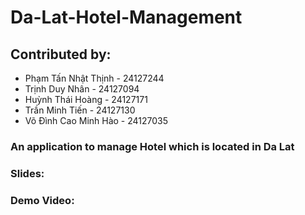 # Da-Lat-Hotel-Management
## Contributed by:
- Phạm Tấn Nhật Thịnh - 24127244
- Trịnh Duy Nhân - 24127094
- Huỳnh Thái Hoàng - 24127171
- Trần Minh Tiến - 24127130
- Võ Đình Cao Minh Hào - 24127035
### An application to manage Hotel which is located in Da Lat
### Slides: 
### Demo Video:

